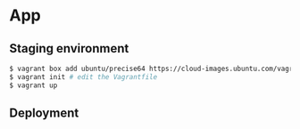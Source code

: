 # App

## Staging environment

``` bash
$ vagrant box add ubuntu/precise64 https://cloud-images.ubuntu.com/vagrant/precise/current/precise-server-cloudimg-amd64-vagrant-disk1.box
$ vagrant init # edit the Vagrantfile
$ vagrant up
```

## Deployment
